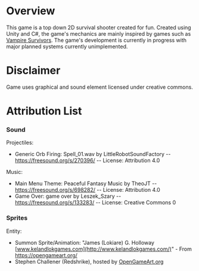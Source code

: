 

# Overview
This game is a top down 2D survival shooter created for fun. Created using Unity and C#, the game's mechanics are mainly inspired by games such as [Vampire Survivors](https://store.steampowered.com/app/1794680/Vampire_Survivors/). The game's development is currently in progress with major planned systems currently unimplemented.


# Disclaimer
Game uses graphical and sound element licensed under creative commons.

# Attribution List

### Sound

Projectiles:

- Generic Orb Firing: Spell_01.wav by LittleRobotSoundFactory -- https://freesound.org/s/270396/ -- License: Attribution 4.0

Music:

- Main Menu Theme: Peaceful Fantasy Music by TheoJT -- https://freesound.org/s/698282/ -- License: Attribution 4.0
- Game Over: game over by Leszek_Szary -- https://freesound.org/s/133283/ -- License: Creative Commons 0


### Sprites

Entity:

- Summon Sprite/Animation: "James (Lokiare) G. Holloway [www.kelandlokgames.com](http://www.kelandlokgames.com/)" - From https://opengameart.org/
- Stephen Challener (Redshrike), hosted by [OpenGameArt.org](http://opengameart.org/)